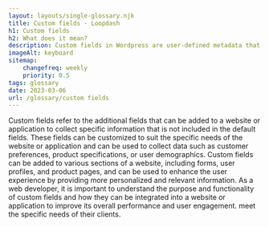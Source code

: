 ```yaml
--- 
layout: layouts/single-glossary.njk
title: Custom fields - Loopdash
h1: Custom fields
h2: What does it mean?
description: Custom fields in Wordpress are user-defined metadata that can be added to posts, pages, or custom post types to provide additional information and functionality beyond the default content fields.
imageAlt: keyboard
sitemap:
	changefreq: weekly
	priority: 0.5
tags: glossary
date: 2023-03-06
url: /glossary/custom fields
---
```


Custom fields refer to the additional fields that can be added to a website or application to collect specific information that is not included in the default fields. These fields can be customized to suit the specific needs of the website or application and can be used to collect data such as customer preferences, product specifications, or user demographics. Custom fields can be added to various sections of a website, including forms, user profiles, and product pages, and can be used to enhance the user experience by providing more personalized and relevant information. As a web developer, it is important to understand the purpose and functionality of custom fields and how they can be integrated into a website or application to improve its overall performance and user engagement. meet the specific needs of their clients.
